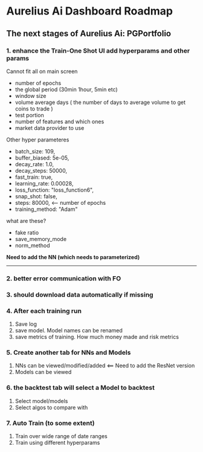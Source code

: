 # Aurelius Ai Dashboard Roadmap

## The next stages of Aurelius Ai: PGPortfolio

### 1. enhance the Train-One Shot UI add hyperparams and other params

Cannot fit all on main screen

- number of epochs
- the global period (30min 1hour, 5min etc)
- window size
- volume average days ( the number of days to average volume to get coins to trade )
- test portion
- number of features and which ones
- market data provider to use

Other hyper parameteres

- batch_size: 109,
- buffer_biased: 5e-05,
- decay_rate: 1.0,
- decay_steps: 50000,
- fast_train: true,
- learning_rate: 0.00028,
- loss_function: "loss_function6",
- snap_shot: false,
- steps: 80000, <-- number of epochs
- training_method: "Adam"

what are these?

- fake ratio
- save_memory_mode
- norm_method

**Need to add the NN (which needs to parameterized)**

---

### 2. better error communication with FO

### 3. should download data automatically if missing

### 4. After each training run

1. Save log
2. save model. Model names can be renamed
3. save metrics of training. How much money made and risk metrics

### 5. Create another tab for NNs and Models

1. NNs can be viewed/modified/added <== Need to add the ResNet version
2. Models can be viewed

### 6. the backtest tab will select a Model to backtest

1. Select model/models
2. Select algos to compare with

### 7. Auto Train (to some extent)

1. Train over wide range of date ranges
2. Train using different hyperparams
